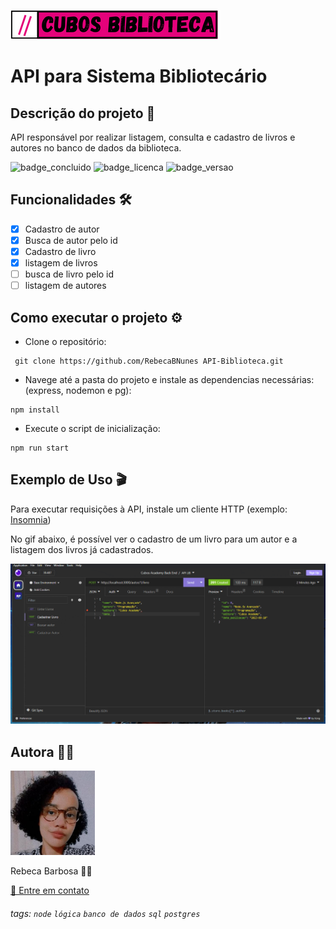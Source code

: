 ![](assets/logo-biblioteca.png)

# API para Sistema Bibliotecário

## Descrição do projeto 🎯

API responsável por realizar listagem, consulta e cadastro de livros e autores no banco de dados da biblioteca.

![badge_concluido](https://img.shields.io/badge/STATUS-DESENVOLVENDO-e5027b) ![badge_licenca](https://img.shields.io/static/v1?label=LICENÇA&message=ISC&color=blue) ![badge_versao](https://img.shields.io/static/v1?label=VERSÃO&message=1.0.0&color=blue)

## Funcionalidades 🛠

- [x] Cadastro de autor
- [x] Busca de autor pelo id
- [x] Cadastro de livro
- [x] listagem de livros
- [ ] busca de livro pelo id
- [ ] listagem de autores

## Como executar o projeto ⚙

- Clone o repositório:

```
 git clone https://github.com/RebecaBNunes API-Biblioteca.git
```

- Navege até a pasta do projeto e instale as dependencias necessárias: (express, nodemon e pg):

```
npm install
```

- Execute o script de inicialização:

```
npm run start
```

## Exemplo de Uso 🎬

Para executar requisições à API, instale um cliente HTTP (exemplo: [Insomnia](https://insomnia.rest/download))

No gif abaixo, é possível ver o cadastro de um livro para um autor e a listagem dos livros já cadastrados.

![uso_insomnia](./assets/exemplo-uso-api-library.gif)

## Autora 🧚‍♂️

<img src="./assets/rebeca-barbosa-perfil.jpeg" width="135px" alt="rebeca-barbosa">

<p>Rebeca Barbosa 🐱‍💻</p>
<a href="mailto:beca9375@gmail.com">📩 Entre em contato</a>

###### tags: `node` `lógica` `banco de dados` `sql` `postgres`
